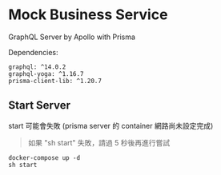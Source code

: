 # Mock Business Service

GraphQL Server by Apollo with Prisma

Dependencies:

```
graphql: ^14.0.2
graphql-yoga: ^1.16.7
prisma-client-lib: ^1.20.7
```

## Start Server

start 可能會失敗 (prisma server 的 container 網路尚未設定完成)
> 如果 "sh start" 失敗，請過 5 秒後再進行嘗試

```
docker-compose up -d
sh start
```

##